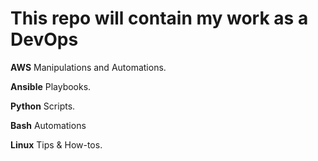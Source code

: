 This repo will contain my work as a DevOps
==========================================

**AWS** Manipulations and Automations.

**Ansible** Playbooks.

**Python** Scripts.

**Bash** Automations

**Linux** Tips & How-tos.
